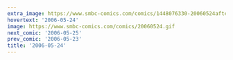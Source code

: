 ```yaml
---
extra_image: https://www.smbc-comics.com/comics/1448076330-20060524after.png
hovertext: '2006-05-24'
image: https://www.smbc-comics.com/comics/20060524.gif
next_comic: '2006-05-25'
prev_comic: '2006-05-23'
title: '2006-05-24'
---
```


